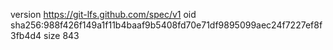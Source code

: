 version https://git-lfs.github.com/spec/v1
oid sha256:988f426f149a1f11b4baaf9b5408fd70e71df9895099aec24f7227ef8f3fb4d4
size 843
